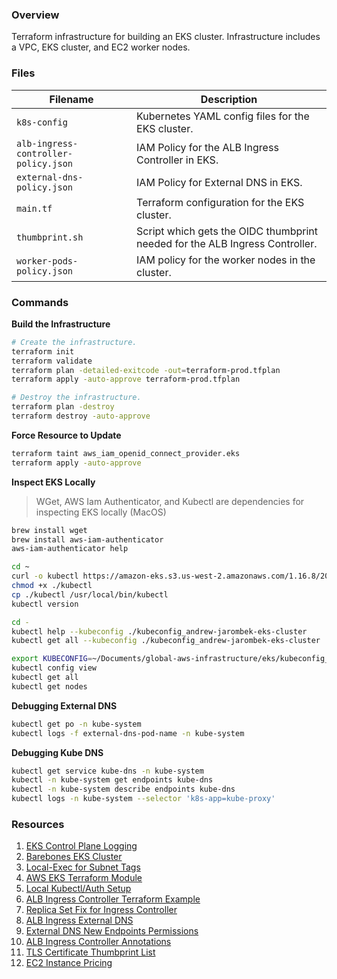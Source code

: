 ### Overview

Terraform infrastructure for building an EKS cluster.  Infrastructure includes a VPC, EKS cluster, and EC2 worker nodes.

### Files

| Filename                              | Description                                                                  |
|---------------------------------------|------------------------------------------------------------------------------|
| `k8s-config`                          | Kubernetes YAML config files for the EKS cluster.                            |
| `alb-ingress-controller-policy.json`  | IAM Policy for the ALB Ingress Controller in EKS.                            |
| `external-dns-policy.json`            | IAM Policy for External DNS in EKS.                                          |
| `main.tf`                             | Terraform configuration for the EKS cluster.                                 |
| `thumbprint.sh`                       | Script which gets the OIDC thumbprint needed for the ALB Ingress Controller. |
| `worker-pods-policy.json`             | IAM policy for the worker nodes in the cluster.                              |

### Commands

**Build the Infrastructure**

```bash
# Create the infrastructure.
terraform init
terraform validate
terraform plan -detailed-exitcode -out=terraform-prod.tfplan
terraform apply -auto-approve terraform-prod.tfplan

# Destroy the infrastructure.
terraform plan -destroy
terraform destroy -auto-approve
```

**Force Resource to Update**

```bash
terraform taint aws_iam_openid_connect_provider.eks
terraform apply -auto-approve 
```

**Inspect EKS Locally**

> WGet, AWS Iam Authenticator, and Kubectl are dependencies for inspecting EKS locally (MacOS)

```bash
brew install wget
brew install aws-iam-authenticator
aws-iam-authenticator help

cd ~
curl -o kubectl https://amazon-eks.s3.us-west-2.amazonaws.com/1.16.8/2020-04-16/bin/darwin/amd64/kubectl
chmod +x ./kubectl
cp ./kubectl /usr/local/bin/kubectl
kubectl version

cd -
kubectl help --kubeconfig ./kubeconfig_andrew-jarombek-eks-cluster
kubectl get all --kubeconfig ./kubeconfig_andrew-jarombek-eks-cluster

export KUBECONFIG=~/Documents/global-aws-infrastructure/eks/kubeconfig_andrew-jarombek-eks-cluster
kubectl config view
kubectl get all
kubectl get nodes
```

**Debugging External DNS**

```bash
kubectl get po -n kube-system
kubectl logs -f external-dns-pod-name -n kube-system
```

**Debugging Kube DNS**

```bash
kubectl get service kube-dns -n kube-system
kubectl -n kube-system get endpoints kube-dns
kubectl -n kube-system describe endpoints kube-dns
kubectl logs -n kube-system --selector 'k8s-app=kube-proxy'
```

### Resources

1) [EKS Control Plane Logging](https://docs.aws.amazon.com/eks/latest/userguide/control-plane-logs.html)
2) [Barebones EKS Cluster](https://www.padok.fr/en/blog/aws-eks-cluster-terraform)
3) [Local-Exec for Subnet Tags](https://github.com/hashicorp/terraform/issues/17352)
4) [AWS EKS Terraform Module](https://registry.terraform.io/modules/terraform-aws-modules/eks/aws/12.1.0)
5) [Local Kubectl/Auth Setup](https://docs.aws.amazon.com/eks/latest/userguide/install-kubectl.html)
6) [ALB Ingress Controller Terraform Example](https://github.com/iplabs/terraform-kubernetes-alb-ingress-controller/blob/master/main.tf)
7) [Replica Set Fix for Ingress Controller](https://github.com/hashicorp/terraform-provider-kubernetes/issues/678)
8) [ALB Ingress External DNS](https://kubernetes-sigs.github.io/aws-alb-ingress-controller/guide/external-dns/setup/)
9) [External DNS New Endpoints Permissions](https://github.com/kubernetes-sigs/external-dns/issues/961#issuecomment-664849509)
10) [ALB Ingress Controller Annotations](https://kubernetes-sigs.github.io/aws-alb-ingress-controller/guide/ingress/annotation/#annotations)
11) [TLS Certificate Thumbprint List](https://marcincuber.medium.com/amazon-eks-with-oidc-provider-iam-roles-for-kubernetes-services-accounts-59015d15cb0c)
12) [EC2 Instance Pricing](https://aws.amazon.com/ec2/pricing/on-demand/)